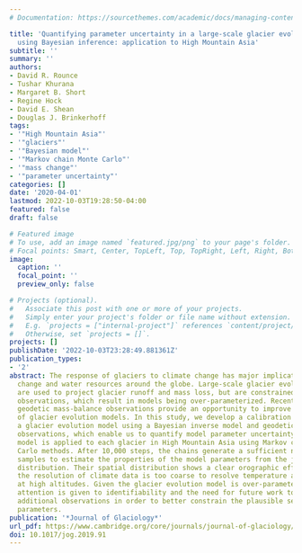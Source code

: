 ```yaml
---
# Documentation: https://sourcethemes.com/academic/docs/managing-content/

title: 'Quantifying parameter uncertainty in a large-scale glacier evolution model
  using Bayesian inference: application to High Mountain Asia'
subtitle: ''
summary: ''
authors:
- David R. Rounce
- Tushar Khurana
- Margaret B. Short
- Regine Hock
- David E. Shean
- Douglas J. Brinkerhoff
tags:
- '"High Mountain Asia"'
- '"glaciers"'
- '"Bayesian model"'
- '"Markov chain Monte Carlo"'
- '"mass change"'
- '"parameter uncertainty"'
categories: []
date: '2020-04-01'
lastmod: 2022-10-03T19:28:50-04:00
featured: false
draft: false

# Featured image
# To use, add an image named `featured.jpg/png` to your page's folder.
# Focal points: Smart, Center, TopLeft, Top, TopRight, Left, Right, BottomLeft, Bottom, BottomRight.
image:
  caption: ''
  focal_point: ''
  preview_only: false

# Projects (optional).
#   Associate this post with one or more of your projects.
#   Simply enter your project's folder or file name without extension.
#   E.g. `projects = ["internal-project"]` references `content/project/deep-learning/index.md`.
#   Otherwise, set `projects = []`.
projects: []
publishDate: '2022-10-03T23:28:49.881361Z'
publication_types:
- '2'
abstract: The response of glaciers to climate change has major implications for sea-level
  change and water resources around the globe. Large-scale glacier evolution models
  are used to project glacier runoff and mass loss, but are constrained by limited
  observations, which result in models being over-parameterized. Recent systematic
  geodetic mass-balance observations provide an opportunity to improve the calibration
  of glacier evolution models. In this study, we develop a calibration scheme for
  a glacier evolution model using a Bayesian inverse model and geodetic mass-balance
  observations, which enable us to quantify model parameter uncertainty. The Bayesian
  model is applied to each glacier in High Mountain Asia using Markov chain Monte
  Carlo methods. After 10,000 steps, the chains generate a sufficient number of independent
  samples to estimate the properties of the model parameters from the joint posterior
  distribution. Their spatial distribution shows a clear orographic effect indicating
  the resolution of climate data is too coarse to resolve temperature and precipitation
  at high altitudes. Given the glacier evolution model is over-parameterized, particular
  attention is given to identifiability and the need for future work to integrate
  additional observations in order to better constrain the plausible sets of model
  parameters.
publication: '*Journal of Glaciology*'
url_pdf: https://www.cambridge.org/core/journals/journal-of-glaciology/article/quantifying-parameter-uncertainty-in-a-largescale-glacier-evolution-model-using-bayesian-inference-application-to-high-mountain-asia/61D8956E9A6C27CC1A5AEBFCDADC0432
doi: 10.1017/jog.2019.91
---
```

